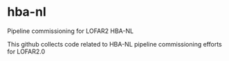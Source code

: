 # hba-nl
Pipeline commissioning for LOFAR2 HBA-NL

This github collects code related to HBA-NL pipeline commissioning efforts for LOFAR2.0
